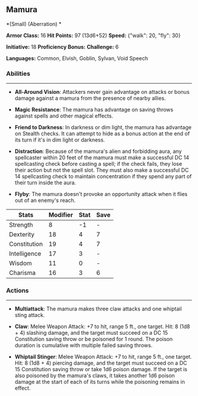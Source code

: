## Mamura
*(Small) (Aberration) *

**Armor Class:** 16
**Hit Points:** 97 (13d6+52)
**Speed:** {"walk": 20, "fly": 30}

**Initiative:** 18
**Proficiency Bonus:**
**Challenge:** 6

**Languages:** Common, Elvish, Goblin, Sylvan, Void Speech

### Abilities
 --- 
- **All-Around Vision**: Attackers never gain advantage on attacks or bonus damage against a mamura from the presence of nearby allies.

- **Magic Resistance**: The mamura has advantage on saving throws against spells and other magical effects.

- **Friend to Darkness**: In darkness or dim light, the mamura has advantage on Stealth checks. It can attempt to hide as a bonus action at the end of its turn if it's in dim light or darkness.

- **Distraction**: Because of the mamura's alien and forbidding aura, any spellcaster within 20 feet of the mamura must make a successful DC 14 spellcasting check before casting a spell; if the check fails, they lose their action but not the spell slot. They must also make a successful DC 14 spellcasting check to maintain concentration if they spend any part of their turn inside the aura.

- **Flyby**: The mamura doesn't provoke an opportunity attack when it flies out of an enemy's reach.



| Stats | Modifier | Stat | Save
| ---- | ---- | ---- | ---- |
| Strength | 8 | -1 | - |
| Dexterity | 18 | 4 | 7 |
| Constitution | 19 | 4 | 7 |
| Intelligence | 17 | 3 | - |
| Wisdom | 11 | 0 | - |
| Charisma | 16 | 3 | 6 |

### Actions
 --- 
- **Multiattack**: The mamura makes three claw attacks and one whiptail sting attack.

- **Claw**: Melee Weapon Attack: +7 to hit, range 5 ft., one target. Hit: 8 (1d8 + 4) slashing damage, and the target must succeed on a DC 15 Constitution saving throw or be poisoned for 1 round. The poison duration is cumulative with multiple failed saving throws.

- **Whiptail Stinger**: Melee Weapon Attack: +7 to hit, range 5 ft., one target. Hit: 8 (1d8 + 4) piercing damage, and the target must succeed on a DC 15 Constitution saving throw or take 1d6 poison damage. If the target is also poisoned by the mamura's claws, it takes another 1d6 poison damage at the start of each of its turns while the poisoning remains in effect.

